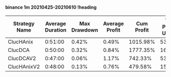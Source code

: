 #### binance 1m 20210425-20210610 !heading
| Strategy Name | Average Duration | Max Drawdown | Average Profit | Cum Profit | Tot Profit USDT | Trade Count | Win Rate |
| ------------- | ---------------- | ------------ | -------------- | ---------- | --------------- | ----------- | -------- |
| ClucHAnix     | 0:51:00          | 0.42%        | 0.49%          | 1015.98%   | 539.86          | 2089        | 72.33%   |
| ClucDCA       | 0:50:00          | 0.32%        | 0.84%          | 1777.35%   | 167.52          | 2113        | 74.11%   |
| ClucDCAV2     | 0:47:00          | 0.06%        | 1.17%          | 742.33%    | 53.28           | 636         | 78.30%   |
| ClucHAnixV2   | 0:48:00          | 0.13%        | 0.76%          | 479.58%    | 153.89          | 631         | 74.64%   |